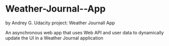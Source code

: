 # Weather-Journal--App
by Andrey G.
Udacity project: Weather Journall App



An asynchronous web app that uses Web API and user data to dynamically update the UI in a Weather Journal application
